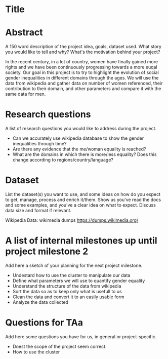 # Title

# Abstract
A 150 word description of the project idea, goals, dataset used. What story you would like to tell and why? What's the motivation behind your project? 

In the recent century, in a lot of country, women have finally gained more rights and we have been continuously progressing towards a more euqal society. Our goal in this project is to try  to highlight the evolution of social gender inequalities in different domains through the ages. We will use the data from wikipedia and gather data on number of women referenced, their contribution to their domain, and other parameters and compare it with the same data for men. 

# Research questions
A list of research questions you would like to address during the project. 
- Can we accurately use wikipedia database to show the gender inequalities through time?
- Are there any evidence that the me/woman equality is reached?
- What are the domains in which there is more/less equality? Does this change according to regions/country/language?

# Dataset
List the dataset(s) you want to use, and some ideas on how do you expect to get, manage, process and enrich it/them. Show us you've read the docs and some examples, and you've a clear idea on what to expect. Discuss data size and format if relevant.

Wikipedia Data: wikimedia dumps https://dumps.wikimedia.org/

# A list of internal milestones up until project milestone 2
Add here a sketch of your planning for the next project milestone. 
- Undestard how to use the cluster to manipulate our data
- Define what parameters we will use to quantify gender equality
- Understand the structure of the data from wikipedia
- Sort the data so as to keep only what is usefull to us
- Clean the data and convert it to an easily usable form 
- Analyze the data collected


# Questions for TAa
Add here some questions you have for us, in general or project-specific.
- Doest the scope of the project seem correct.
- How to use the cluster 
